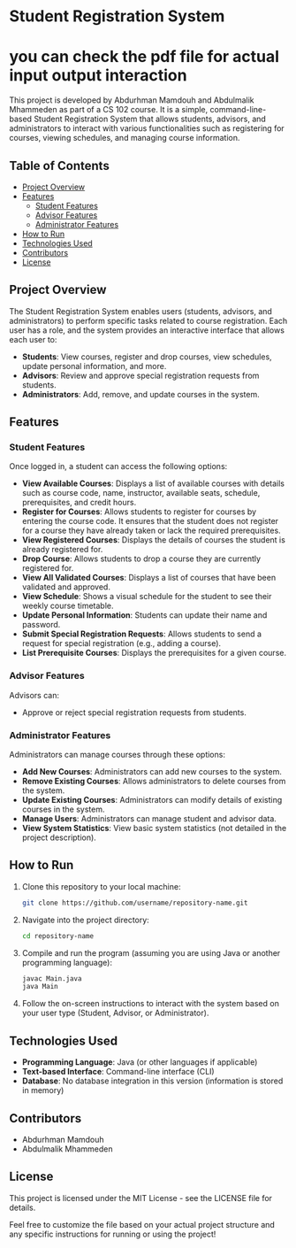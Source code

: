 # Student Registration System
# you can check the pdf file for actual input output interaction

This project is developed by Abdurhman Mamdouh and Abdulmalik Mhammeden as part of a CS 102 course. It is a simple, command-line-based Student Registration System that allows students, advisors, and administrators to interact with various functionalities such as registering for courses, viewing schedules, and managing course information.

## Table of Contents

- [Project Overview](#project-overview)
- [Features](#features)
  - [Student Features](#student-features)
  - [Advisor Features](#advisor-features)
  - [Administrator Features](#administrator-features)
- [How to Run](#how-to-run)
- [Technologies Used](#technologies-used)
- [Contributors](#contributors)
- [License](#license)

## Project Overview

The Student Registration System enables users (students, advisors, and administrators) to perform specific tasks related to course registration. Each user has a role, and the system provides an interactive interface that allows each user to:

- **Students**: View courses, register and drop courses, view schedules, update personal information, and more.
- **Advisors**: Review and approve special registration requests from students.
- **Administrators**: Add, remove, and update courses in the system.

## Features

### Student Features

Once logged in, a student can access the following options:

- **View Available Courses**: Displays a list of available courses with details such as course code, name, instructor, available seats, schedule, prerequisites, and credit hours.
- **Register for Courses**: Allows students to register for courses by entering the course code. It ensures that the student does not register for a course they have already taken or lack the required prerequisites.
- **View Registered Courses**: Displays the details of courses the student is already registered for.
- **Drop Course**: Allows students to drop a course they are currently registered for.
- **View All Validated Courses**: Displays a list of courses that have been validated and approved.
- **View Schedule**: Shows a visual schedule for the student to see their weekly course timetable.
- **Update Personal Information**: Students can update their name and password.
- **Submit Special Registration Requests**: Allows students to send a request for special registration (e.g., adding a course).
- **List Prerequisite Courses**: Displays the prerequisites for a given course.

### Advisor Features

Advisors can:

- Approve or reject special registration requests from students.

### Administrator Features

Administrators can manage courses through these options:

- **Add New Courses**: Administrators can add new courses to the system.
- **Remove Existing Courses**: Allows administrators to delete courses from the system.
- **Update Existing Courses**: Administrators can modify details of existing courses in the system.
- **Manage Users**: Administrators can manage student and advisor data.
- **View System Statistics**: View basic system statistics (not detailed in the project description).

## How to Run

1. Clone this repository to your local machine:
    ```bash
    git clone https://github.com/username/repository-name.git
    ```

2. Navigate into the project directory:
    ```bash
    cd repository-name
    ```

3. Compile and run the program (assuming you are using Java or another programming language):
    ```bash
    javac Main.java
    java Main
    ```

4. Follow the on-screen instructions to interact with the system based on your user type (Student, Advisor, or Administrator).

## Technologies Used

- **Programming Language**: Java (or other languages if applicable)
- **Text-based Interface**: Command-line interface (CLI)
- **Database**: No database integration in this version (information is stored in memory)

## Contributors

- Abdurhman Mamdouh
- Abdulmalik Mhammeden

## License

This project is licensed under the MIT License - see the LICENSE file for details.

Feel free to customize the file based on your actual project structure and any specific instructions for running or using the project!

